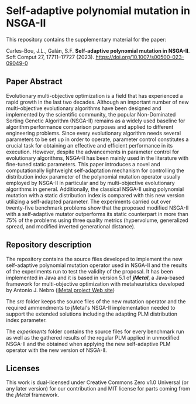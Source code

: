 # Self-adaptive polynomial mutation in NSGA-II
This repository contains the supplementary material for the paper:

Carles-Bou, J.L., Galán, S.F. **Self-adaptive polynomial mutation in NSGA-II**. Soft Comput 27, 17711–17727 (2023). 
https://doi.org/10.1007/s00500-023-09049-0

## Paper Abstract
Evolutionary multi-objective optimization is a field that has experienced a rapid growth in the last two decades. 
Although an important number of new multi-objective evolutionary algorithms have been designed and implemented by the 
scientific community, the popular Non-Dominated Sorting Genetic Algorithm (NSGA-II) remains as a widely used baseline 
for algorithm performance comparison purposes and applied to different engineering problems. Since every evolutionary 
algorithm needs several parameters to be set up in order to operate, parameter control constitutes a crucial task for 
obtaining an effective and efficient performance in its execution. However, despite the advancements in parameter control 
for evolutionary algorithms, NSGA-II has been mainly used in the literature with fine-tuned static parameters. This paper 
introduces a novel and computationally lightweight self-adaptation mechanism for controlling the distribution index parameter 
of the polynomial mutation operator usually employed by NSGA-II in particular and by multi-objective evolutionary algorithms 
in general. Additionally, the classical NSGA-II using polynomial mutation with a static distribution index is compared with 
this new version utilizing a self-adapted parameter. The experiments carried out over twenty-five benchmark problems show 
that the proposed modified NSGA-II with a self-adaptive mutator outperforms its static counterpart in more than 75% of the 
problems using three quality metrics (hypervolume, generalized spread, and modified inverted generational distance).

## Repository description
The repository contains the source files developed to implement the new self-adaptive polynomial mutation operator used in NSGA-II and
the results of the experiments run to test the validity of the proposal. 
It has been implemented in Java and it is based in version 5.1 of ***jMetal***, a Java-based framework for multi-objective optimization 
with metaheuristics developed by Antonio J. Nebro ([jMetal project Web site](https://github.com/jMetal/jMetal.))

The *src* folder keeps the source files of the new mutation operator and the required ammendments to jMetal's NSGA-II implementation needed 
to support the extended solutions including the adapting PLM distribution index parameter.

The *experiments* folder contains the source files for every benchmark run as well as the gathered results of the regular PLM applied 
in unmodified NSGA-II and the obtained when applying the new self-adaptive PLM operator with the new version of NSGA-II.


## 


## Licenses
This work is dual-licensed under Creative Commons Zero v1.0 Universal (or any later version) for our contribution and MIT license for parts 
coming from the *jMetal* framework.
